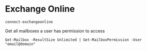 # Exchange Online
```
connect-exchangeonline
```

Get all mailboxes a user has permission to access
```
Get-Mailbox -ResultSize Unlimited | Get-MailboxPermission -User "email@domain"
```